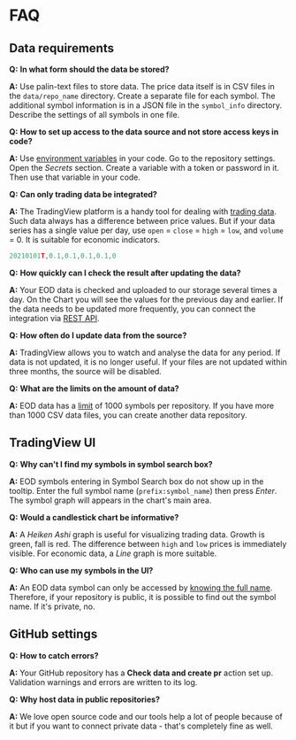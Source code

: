 [data_formats]: data.md#data-formats
[data_limits]: data.md#updating-the-data
[ui_symbol_search]: ui.md#symbol-search
[env_var]: https://docs.github.com/en/actions/learn-github-actions/environment-variables
[rest_api]: https://www.tradingview.com/brokerage-integration/

# FAQ

## Data requirements

__Q:__ __In what form should the data be stored?__

__A:__ Use palin-text files to store data.
The price data itself is in CSV files in the `data/repo_name` directory. Create a separate file for each symbol. 
The additional symbol information is in a JSON file in the `symbol_info` directory. Describe the settings of all symbols in one file.

__Q:__ __How to set up access to the data source and not store access keys in code?__

__A:__ Use [environment variables][env_var] in your code.
Go to the repository settings. Open the _Secrets_ section. Create a variable with a token or password in it. Then use that variable in your code.

__Q:__ __Can only trading data be integrated?__

__A:__ The TradingView platform is a handy tool for dealing with [trading data][data_formats]. 
Such data always has a difference between price values. 
But if your data series has a single value per day, use `open` = `close` = `high` = `low`, and `volume` = 0.
It is suitable for economic indicators.

```js
20210101T,0.1,0.1,0.1,0.1,0
```

__Q:__ __How quickly can I check the result after updating the data?__

__A:__ Your EOD data is checked and uploaded to our storage several times a day. 
On the Chart you will see the values for the previous day and earlier.
If the data needs to be updated more frequently, you can connect the integration via [REST API][rest_api].

__Q:__ __How often do I update data from the source?__

__A:__ TradingView allows you to watch and analyse the data for any period. 
If data is not updated, it is no longer useful.
If your files are not updated within three months, the source will be disabled.

__Q:__ __What are the limits on the amount of data?__

__A:__ EOD data has a [limit][data_limits] of 1000 symbols per repository. 
If you have more than 1000 CSV data files, you can create another data repository.

## TradingView UI

__Q:__ __Why can't I find my symbols in symbol search box?__

__A:__ EOD symbols entering in Symbol Search box do not show up in the tooltip.
Enter the full symbol name (`prefix:symbol_name`) then press _Enter_. The symbol graph will appears in the chart's main area.

__Q:__ __Would a candlestick chart be informative?__

__A:__ A _Heiken Ashi_ graph is useful for visualizing trading data. Growth is green, fall is red.
The difference between `high` and `low` prices is immediately visible. For economic data, a _Line_ graph is more suitable.

__Q:__ __Who can use my symbols in the UI?__

__A:__ An EOD data symbol can only be accessed by [knowing the full name][ui_symbol_search].
Therefore, if your repository is public, it is possible to find out the symbol name. If it's private, no.

## GitHub settings

__Q:__ __How to catch errors?__

__A:__ Your GitHub repository has a __Check data and create pr__ action set up. 
Validation warnings and errors are written to its log.

__Q:__ __Why host data in public repositories?__

__A:__ We love open source code and our tools help a lot of people because of it but if you want to connect private data - that's completely fine as well.
